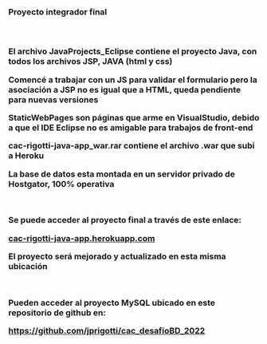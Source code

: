 <h3>Proyecto integrador final<h3>
<br>
<p>El archivo JavaProjects_Eclipse contiene el proyecto Java, con todos los archivos JSP, JAVA (html y css)<p>
<p>Comencé a trabajar con un JS para validar el formulario pero la asociación a JSP no es igual que a HTML, queda pendiente para nuevas versiones<p>
<p>StaticWebPages son páginas que arme en VisualStudio, debido a que el IDE Eclipse no es amigable para trabajos de front-end<p>
<p>cac-rigotti-java-app_war.rar contiene el archivo .war que subi a Heroku<p>
<p>La base de datos esta montada en un servidor privado de Hostgator, 100% operativa<p>
<br>
<p>Se puede acceder al proyecto final a través de este enlace:<p>
<a href="https://cac-rigotti-java-app.herokuapp.com/" target="_blank">cac-rigotti-java-app.herokuapp.com</a>
<br>
<p>El proyecto será mejorado y actualizado en esta misma ubicación<p>
<br>
<p>Pueden acceder al proyecto MySQL ubicado en este repositorio de github en:<p>
<a href="https://github.com/jprigotti/cac_desafioBD_2022" target="_blank">https://github.com/jprigotti/cac_desafioBD_2022</a>